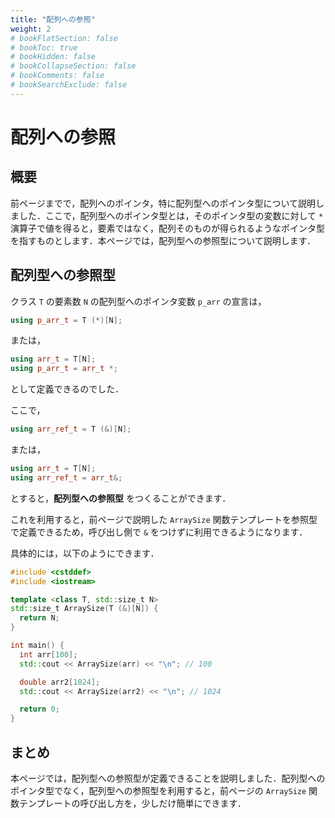 ```yaml
---
title: "配列への参照"
weight: 2
# bookFlatSection: false
# bookToc: true
# bookHidden: false
# bookCollapseSection: false
# bookComments: false
# bookSearchExclude: false
---
```


# 配列への参照

## 概要

前ページまでで，配列へのポインタ，特に配列型へのポインタ型について説明しました．ここで，配列型へのポインタ型とは，そのポインタ型の変数に対して `*` 演算子で値を得ると，要素ではなく，配列そのものが得られるようなポインタ型を指すものとします．本ページでは，配列型への参照型について説明します．

## 配列型への参照型

クラス `T` の要素数 `N` の配列型へのポインタ変数 `p_arr` の宣言は，

```cpp
using p_arr_t = T (*)[N];
```
または，

```cpp
using arr_t = T[N];
using p_arr_t = arr_t *;
```

として定義できるのでした．

ここで，

```cpp
using arr_ref_t = T (&)[N];
```

または，

```cpp
using arr_t = T[N];
using arr_ref_t = arr_t&;
```

とすると，**配列型への参照型** をつくることができます．

これを利用すると，前ページで説明した `ArraySize` 関数テンプレートを参照型で定義できるため，呼び出し側で `&` をつけずに利用できるようになります．

具体的には，以下のようにできます．

```cpp
#include <cstddef>
#include <iostream>

template <class T, std::size_t N>
std::size_t ArraySize(T (&)[N]) {
  return N;
}

int main() {
  int arr[100];
  std::cout << ArraySize(arr) << "\n"; // 100

  double arr2[1024];
  std::cout << ArraySize(arr2) << "\n"; // 1024

  return 0;
}
```

## まとめ

本ページでは，配列型への参照型が定義できることを説明しました．配列型へのポインタ型でなく，配列型への参照型を利用すると，前ページの `ArraySize` 関数テンプレートの呼び出し方を，少しだけ簡単にできます．
